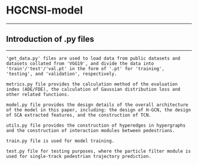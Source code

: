 # HGCNSI-model
___
## Introduction of .py files
___
    'get_data.py' files are used to load data from public datasets and datasets collated from 'VGG19', and divide the data into 'train'/'test'/'val.pt' in the form of '.pt' for 'training', 'testing', and 'validation', respectively.
    
    metrics.py file provides the calculation method of the evaluation index (ADE/FDE), the calculation of Gaussian distribution loss and other related functions.
    
    model.py file provides the design details of the overall architecture of the model in this paper, including: the design of H-GCN, the design of SCA extracted features, and the construction of TCN.
    
    utils.py file provides the construction of hyperedges in hypergraphs and the construction of interaction modules between pedestrians.
    
    train.py file is used for model training.
    
    test.py file for testing purposes, where the particle filter module is used for single-track pedestrian trajectory prediction.
